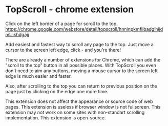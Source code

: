 TopScroll - chrome extension
=========

Click on the left border of a page for scroll to the top.
https://chrome.google.com/webstore/detail/topscroll/hnninpkmflibadgihijdmlilikhdgajj

Add easiest and fastest way to scroll any page to the top. Just move a cursor to the screen left edge, click - and you're there!

There are already a number of extensions for Chrome, which can add the "scroll to the top" button in all possible places. With TopScroll you even don't need to aim any buttons, moving a mouse cursor to the screen left edge is much easier and faster.

Also, after scrolling to the top you can return to previous position on the page just by clicking on the edge one more time.

This extension does not affect the appearance or source code of web pages. 
This extension is useless if browser window is not fullscreen.
This extension may not work on some sites with non-standart scrolling implementation.
This extension is open-source.
